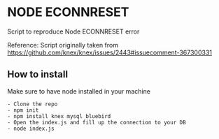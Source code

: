 # NODE ECONNRESET

Script to reproduce Node ECONNRESET error

Reference: Script originally taken from https://github.com/knex/knex/issues/2443#issuecomment-367300331

## How to install

Make sure to have node installed in your machine

```
- Clone the repo
- npm init
- npm install knex mysql bluebird
- Open the index.js and fill up the connection to your DB
- node index.js
```
